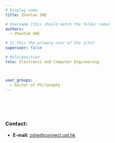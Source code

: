 ```yaml
---
# Display name
title: Zhentao SHE

# Username (this should match the folder name)
authors:
  - Zhentao SHE

# Is this the primary user of the site?
superuser: false

# Role/position
role: Electronic and Computer Engineering



user_groups:
  - Doctor of Philosophy
---
```

<br/>
<br/>
<br/>

###     Contact:
- **E-mail:** zshe@connect.ust.hk
